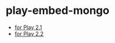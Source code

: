 play-embed-mongo
=================

* [for Play 2.1](README-Play21.md)
* [for Play 2.2](https://github.com/schleichardt/play-modules)